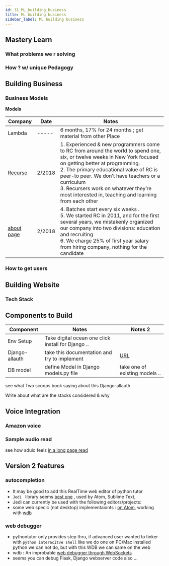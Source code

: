 ```yaml
---
id: 31_ML_building_business
title: ML building business
sidebar_label: ML building business
---
```


## Mastery Learn

### What problems we r solving

### How ? w/ unique Pedagogy



## Building Business

### Business Models

**Models**


| Company | Date | Notes |
| ------- | -----| ----  | 
| Lambda  | -----| 6 months, 17% for 24 months ; get material from other Place  | 
| [Recurse](https://www.recurse.com/blog/131-join-rc-and-help-grow-a-new-kind-of-business-and-community) | 2/2018  | 1. Experienced & new programmers come to RC from around the world to spend one, six, or twelve weeks in New York focused on getting better at programming. <br/>2. The primary educational value of RC is peer-to peer. We don’t have teachers or a curriculum <br/>3. Recursers work on whatever they’re most interested in, teaching and learning from each other |
| [about page](https://www.recurse.com/about) | 2/2018 | 4. Batches start every six weeks . <br/> 5. We started RC in 2011, and for the first several years, we mistakenly organized our company into two divisions: education and recruiting <br/> 6. We charge 25% of first year salary from hiring company, nothing for the candidate |

### How to get users

## Building Website

### Tech Stack

## Components to Build
| Component | Notes | Notes 2 |
| -------   | ----- | ----    | 
| Env Setup | Take digital ocean one click install for Django .. |   |
| Django-allauth | take this documentation and try to implement  | [URL](http://django-allauth.readthedocs.io/en/latest/installation.html) |
| DB model | define Model in Django models.py file | take one of existing models .. |


see what Two scoops book saying about this Django-allauth

Write about what are the stacks considered & why


## Voice Integration

### Amazon voice

### Sample audio read
 see how aduio feels [in a long page read](http://slideplayer.com/slide/10836541/)
 
 
 ## Version 2 features
 
 ### autocompletion
 - It may be good to add this RealTime web editor of python tutor
 - `Jedi ` library seems [best one]() , used by Atom, Sublime Text,  
 - Jedi can currently be used with the following editors/projects: 
 - some web specic (not desktop) implementaionts : [on Atom](https://atom.io/packages/autocomplete-python-jedi), working with [wdb](https://github.com/Kozea/wdb)
 
 ### web debugger
 - pythontutor only provides step thru, if advanced user wanted to tinker with `python interacitve shell` like we do one on PC/Mac installed python
  we can not do, but with this WDB we can same on the web
 - wdb : An improbable [web debugger through WebSockets](https://github.com/Kozea/wdb)
 - seems you can debug Flask, Django webserver code also ...